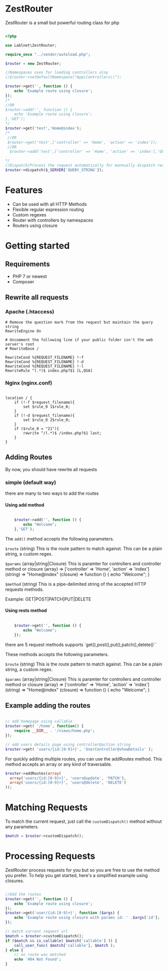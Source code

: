 # ZestRouter

ZestRouter is a small but powerful routing class for php

```php

<?php 

use Lablnet\ZestRouter;

require_once "../vendor/autoload.php";

$router = new ZestRouter;

//Namespaces uses for loading controllers olny
//$router->setDefaultNamespace("App\Controllers\\");

$router->get('', function () {
    echo 'Example route using closure';
});
/*
//OR
$router->add('', function () {
    echo 'Example route using closure';
},'GET');
*/
$router->get('test','Home@index');
/*
 //OR
 $router->get('test',['controller' => 'Home', 'action' => 'index']);
 //OR
  $router->add('test',['controller' => 'Home', 'action' => 'index'],'GET');

*/
//Dispatch/Process the request automatically for mannually dispatch request take a look at Process Request section
$router->dispatch($_SERVER['QUERY_STRING']);

```

# Features

- Can be used with all HTTP Methods
- Flexible regular expression routing
- Custom regexes
- Router with controllers by namespaces
- Routers using closure

# Getting started

## Requirements

- PHP 7 or newest
- Composer

## Rewrite all requests

### Apache (.htaccess)

```
# Remove the question mark from the request but maintain the query string
RewriteEngine On

# Uncomment the following line if your public folder isn't the web server's root
# RewriteBase /

RewriteCond %{REQUEST_FILENAME} !-f
RewriteCond %{REQUEST_FILENAME} !-d
RewriteCond %{REQUEST_FILENAME} !-l
RewriteRule ^(.*)$ index.php?$1 [L,QSA]

```

### Nginx (nginx.conf)

```

location / { 
    if (!-f $request_filename){
        set $rule_0 1$rule_0;
    }   
    if (!-d $request_filename){
        set $rule_0 2$rule_0;
    }
    if ($rule_0 = "21"){
        rewrite ^/(.*)$ /index.php?$1 last;
    }   
}

```

## Adding Routes

By now, you should have rewrite all requests

### simple (default way)
there are many to two ways to add the routes

#### Using add method
```php

    $router->add('', function () {
        echo "Welcome";
    },'GET'); 

```
The `add()` method accepts the following parameters.

`$route` (string)
This is the route pattern to match against. This can be a plain string, a custom regex.

`$params` (array|string|Closure)
This is paramter for controllers and controller method or closure
(array) => ['controller' => 'Home', 'action' => 'index'] 
(string) => "Home@index" 
(closure) => function () { echo "Welcome"; }

`$method` (string)
This is a pipe-delimited string of the accepted HTTP requests methods.

Example: GET|POST|PATCH|PUT|DELETE

#### Using rests method
```php

    $router->get('', function () {
        echo "Welcome";
    }); 

```
there are 5 request methods supports
`get(),post(),put(),patch(),delete()``

These methods accepts the following parameters.

`$route` (string)
This is the route pattern to match against. This can be a plain string, a custom regex.

`$params` (array|string|Closure)
This is paramter for controllers and controller method or closure
(array) => ['controller' => 'Home', 'action' => 'index'] 
(string) => "Home@index" 
(closure) => function () { echo "Welcome"; }

## Example adding the routes

```php

// add homepage using callable
$router->get( '/home', function() {
    require __DIR__ . '/views/home.php';
});

// add users details page using controller@action string
$router->get( 'users/{id:[0-9]+}', 'UserController@showDetails' );

```
For quickly adding multiple routes, you can use the addRoutes method. This method accepts an array or any kind of traversable.

```php
$router->addRoutes(array(
  array('users/{id:[0-9]+}', 'users@update', 'PATCH'),
  array('users/{id:[0-9]+}', 'users@delete', 'DELETE')
));
```


# Matching Requests

To match the current request, just call the `customDispatch()` method without any parameters.

``` php
$match = $router->customDispatch();
```

# Processing Requests

ZestRouter process requests for you but so you are free to use the method you prefer. To help you get started, here's a simplified example using closures.

```php 

//Add the routes
$router->get('', function () {
    echo 'Example route using closure';
});
$router->get('user/{id:[0-9]+}', function ($args) {
    echo 'Example route using closure with params id: ' .$args['id'];
});

// match current request url
$match = $router->customDispatch();
if ($match && is_callable( $match['callable'] )) {
	call_user_func( $match['callable'], $match ); 
} else {
	// no route was matched
	echo '404 Not Found';
}

```